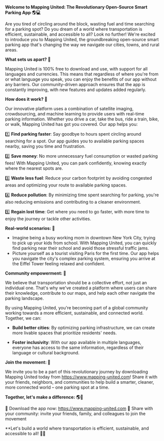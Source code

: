 **Welcome to Mapping United: The Revolutionary Open-Source Smart Parking App 🌎💻**

Are you tired of circling around the block, wasting fuel and time searching for a parking spot? Do you dream of a world where transportation is efficient, sustainable, and accessible to all? Look no further! We're excited to introduce you to Mapping United, the groundbreaking open-source smart parking app that's changing the way we navigate our cities, towns, and rural areas.

**What sets us apart? 🤔**

Mapping United is 100% free to download and use, with support for all languages and currencies. This means that regardless of where you're from or what language you speak, you can enjoy the benefits of our app without any barriers. Our community-driven approach ensures that the app is constantly improving, with new features and updates added regularly.

**How does it work? 🚀**

Our innovative platform uses a combination of satellite imaging, crowdsourcing, and machine learning to provide users with real-time parking information. Whether you drive a car, take the bus, ride a train, bike, or walk, Mapping United has got you covered. Our app helps you:

1️⃣ **Find parking faster**: Say goodbye to hours spent circling around searching for a spot. Our app guides you to available parking spaces nearby, saving you time and frustration.

2️⃣ **Save money**: No more unnecessary fuel consumption or wasted parking fees! With Mapping United, you can park confidently, knowing exactly where the nearest spots are.

3️⃣ **Waste less fuel**: Reduce your carbon footprint by avoiding congested areas and optimizing your route to available parking spaces.

4️⃣ **Reduce pollution**: By minimizing time spent searching for parking, you're also reducing emissions and contributing to a cleaner environment.

5️⃣ **Regain lost time**: Get where you need to go faster, with more time to enjoy the journey or tackle other activities.

**Real-world scenarios: 🌟**

* Imagine being a busy working mom in downtown New York City, trying to pick up your kids from school. With Mapping United, you can quickly find parking near their school and avoid those stressful traffic jams.
* Picture yourself as a tourist visiting Paris for the first time. Our app helps you navigate the city's complex parking system, ensuring you arrive at the Eiffel Tower feeling relaxed and confident.

**Community empowerment: 💪**

We believe that transportation should be a collective effort, not just an individual one. That's why we've created a platform where users can share their knowledge, contribute to our maps, and help each other navigate the parking landscape.

By using Mapping United, you're becoming part of a global community working towards a more efficient, sustainable, and connected world. Together, we can:

* **Build better cities**: By optimizing parking infrastructure, we can create more livable spaces that prioritize residents' needs.

* **Foster inclusivity**: With our app available in multiple languages, everyone has access to the same information, regardless of their language or cultural background.

**Join the movement: 🌟**

We invite you to be a part of this revolutionary journey by downloading Mapping United today from https://www.mapping-united.com! Share it with your friends, neighbors, and communities to help build a smarter, cleaner, more connected world – one parking spot at a time.

**Together, let's make a difference: 🌎💚**

📲 Download the app now: https://www.mapping-united.com
💬 Share with your community: invite your friends, family, and colleagues to join the movement

**Let's build a world where transportation is efficient, sustainable, and accessible to all! 💪🌟